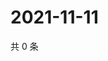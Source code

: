 # 2021-11-11

共 0 条

<!-- BEGIN WEIBO -->
<!-- 最后更新时间 Thu Nov 11 2021 01:09:00 GMT+0800 (China Standard Time) -->

<!-- END WEIBO -->
